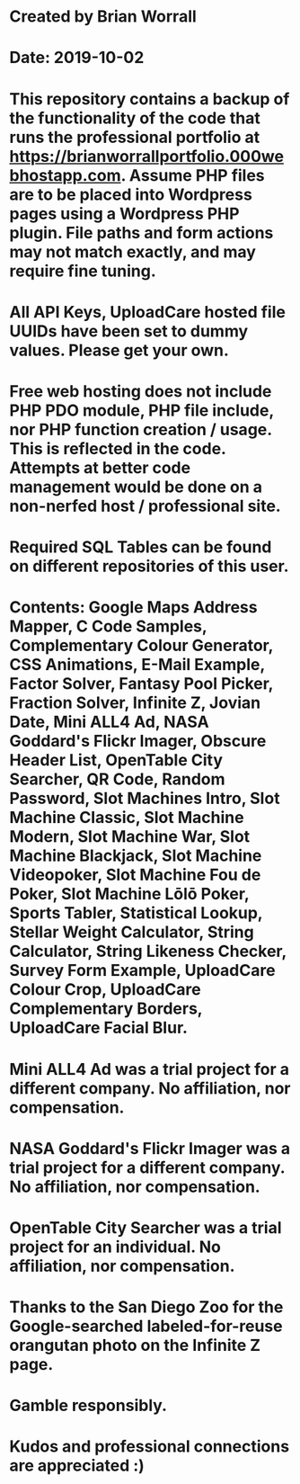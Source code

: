 # Created by Brian Worrall
# Date: 2019-10-02

# This repository contains a backup of the functionality of the code that runs the professional portfolio at https://brianworrallportfolio.000webhostapp.com. Assume PHP files are to be placed into Wordpress pages using a Wordpress PHP plugin. File paths and form actions may not match exactly, and may require fine tuning.

# All API Keys, UploadCare hosted file UUIDs have been set to dummy values. Please get your own.

# Free web hosting does not include PHP PDO module, PHP file include, nor PHP function creation / usage. This is reflected in the code. Attempts at better code management would be done on a non-nerfed host / professional site.

# Required SQL Tables can be found on different repositories of this user.

# Contents: Google Maps Address Mapper, C Code Samples, Complementary Colour Generator, CSS Animations, E-Mail Example, Factor Solver, Fantasy Pool Picker, Fraction Solver, Infinite Z, Jovian Date, Mini ALL4 Ad, NASA Goddard's Flickr Imager, Obscure Header List, OpenTable City Searcher, QR Code, Random Password, Slot Machines Intro, Slot Machine Classic, Slot Machine Modern, Slot Machine War, Slot Machine Blackjack, Slot Machine Videopoker, Slot Machine Fou de Poker, Slot Machine Lōlō Poker, Sports Tabler, Statistical Lookup, Stellar Weight Calculator, String Calculator, String Likeness Checker, Survey Form Example, UploadCare Colour Crop, UploadCare Complementary Borders, UploadCare Facial Blur.

# Mini ALL4 Ad was a trial project for a different company. No affiliation, nor compensation.

# NASA Goddard's Flickr Imager was a trial project for a different company. No affiliation, nor compensation.

# OpenTable City Searcher was a trial project for an individual. No affiliation, nor compensation.

# Thanks to the San Diego Zoo for the Google-searched labeled-for-reuse orangutan photo on the Infinite Z page.

# Gamble responsibly.

# Kudos and professional connections are appreciated :)
